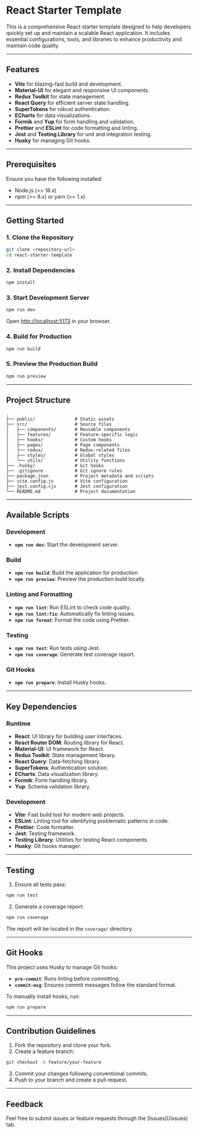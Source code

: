 # React Starter Template

This is a comprehensive React starter template designed to help developers quickly set up and maintain a scalable React application. It includes essential configurations, tools, and libraries to enhance productivity and maintain code quality.

---

## Features

- **Vite** for blazing-fast build and development.
- **Material-UI** for elegant and responsive UI components.
- **Redux Toolkit** for state management.
- **React Query** for efficient server state handling.
- **SuperTokens** for robust authentication.
- **ECharts** for data visualizations.
- **Formik** and **Yup** for form handling and validation.
- **Prettier** and **ESLint** for code formatting and linting.
- **Jest** and **Testing Library** for unit and integration testing.
- **Husky** for managing Git hooks.

---

## Prerequisites

Ensure you have the following installed:

- Node.js (>= 16.x)
- npm (>= 8.x) or yarn (>= 1.x)

---

## Getting Started

### 1. Clone the Repository

```bash
git clone <repository-url>
cd react-starter-template
```

### 2. Install Dependencies

```bash
npm install
```

### 3. Start Development Server

```bash
npm run dev
```

Open [http://localhost:5173](http://localhost:5173) in your browser.

### 4. Build for Production

```bash
npm run build
```

### 5. Preview the Production Build

```bash
npm run preview
```

---

## Project Structure

```
.
├── public/               # Static assets
├── src/                  # Source files
│   ├── components/       # Reusable components
│   ├── features/         # Feature-specific logic
│   ├── hooks/            # Custom hooks
│   ├── pages/            # Page components
│   ├── redux/            # Redux-related files
│   ├── styles/           # Global styles
│   └── utils/            # Utility functions
├── .husky/               # Git hooks
├── .gitignore            # Git ignore rules
├── package.json          # Project metadata and scripts
├── vite.config.js        # Vite configuration
├── jest.config.cjs       # Jest configuration
└── README.md             # Project documentation
```

---

## Available Scripts

### Development

- **`npm run dev`**: Start the development server.

### Build

- **`npm run build`**: Build the application for production.
- **`npm run preview`**: Preview the production build locally.

### Linting and Formatting

- **`npm run lint`**: Run ESLint to check code quality.
- **`npm run lint:fix`**: Automatically fix linting issues.
- **`npm run format`**: Format the code using Prettier.

### Testing

- **`npm run test`**: Run tests using Jest.
- **`npm run coverage`**: Generate test coverage report.

### Git Hooks

- **`npm run prepare`**: Install Husky hooks.

---

## Key Dependencies

### Runtime

- **React**: UI library for building user interfaces.
- **React Router DOM**: Routing library for React.
- **Material-UI**: UI framework for React.
- **Redux Toolkit**: State management library.
- **React Query**: Data-fetching library.
- **SuperTokens**: Authentication solution.
- **ECharts**: Data visualization library.
- **Formik**: Form handling library.
- **Yup**: Schema validation library.

### Development

- **Vite**: Fast build tool for modern web projects.
- **ESLint**: Linting tool for identifying problematic patterns in code.
- **Prettier**: Code formatter.
- **Jest**: Testing framework.
- **Testing Library**: Utilities for testing React components.
- **Husky**: Git hooks manager.

---

## Testing

1. Ensure all tests pass:

```bash
npm run test
```

2. Generate a coverage report:

```bash
npm run coverage
```

The report will be located in the `coverage/` directory.

---

## Git Hooks

This project uses Husky to manage Git hooks:

- **`pre-commit`**: Runs linting before committing.
- **`commit-msg`**: Ensures commit messages follow the standard format.

To manually install hooks, run:

```bash
npm run prepare
```

---

## Contribution Guidelines

1. Fork the repository and clone your fork.
2. Create a feature branch:

```bash
git checkout -b feature/your-feature
```

3. Commit your changes following conventional commits.
4. Push to your branch and create a pull request.

---

## Feedback

Feel free to submit issues or feature requests through the [Issues]\(/issues) tab.


